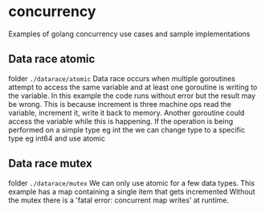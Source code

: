 # concurrency
Examples of golang concurrency use cases and sample implementations

## Data race atomic
folder `./datarace/atomic`
Data race occurs when multiple goroutines attempt to access the same variable and at least one goroutine is writing to the variable. 
In this example the code runs without error but the result may be wrong.
This is because increment  is three machine ops read the variable, increment it, write it back to memory. Another goroutine could access the variable while this is happening.  If the operation is being performed on a simple type eg int the we can change type to a specific type eg int64 and use atomic

## Data race mutex
folder `./datarace/mutex`
We can only use atomic for a few data types. 
This example has a map containing a single item that gets incremented
Without the mutex there is a 'fatal error: concurrent map writes' at runtime.
